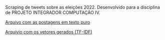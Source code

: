Scraping de tweets sobre as eleições 2022. Desenvolvido para a disciplina de PROJETO INTEGRADOR COMPUTAÇÃO IV.

[Arquivo com as postagens em texto puro](./data/tweets.csv)

[Arquivio com os vetores gerados (TF-IDF)](./data/vetorizacao.csv)
